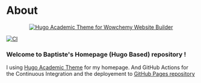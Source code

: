# About

<p align="center"><a href="https://wowchemy.com/templates/" target="_blank" rel="noopener"><img src="https://wowchemy.com/uploads/readmes/academic_logo_200px.png" alt="Hugo Academic Theme for Wowchemy Website Builder"></a></p>

[![CI](https://github.com/brbabaloni/brbabaloni-homepage/actions/workflows/main.yml/badge.svg?branch=production)](https://github.com/brbabaloni/brbabaloni-homepage/actions/workflows/main.yml)

### Welcome to Baptiste's Homepage (Hugo Based) repository !

I using [Hugo Academic Theme](https://github.com/wowchemy/starter-hugo-academic) for my homepage. And GitHub Actions for the Continuous Integration and the deployement to [GitHub Pages repository](https://github.com/brbabaloni/brbabaloni.github.io)
